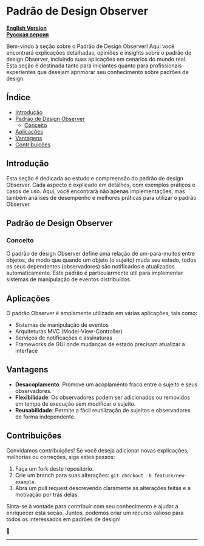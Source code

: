 # Padrão de Design Observer

[**English Version**](/Behavioral/Observer/README.md) </br>
[**Pусская версия**](/Behavioral/Observer/ru.md)

Bem-vindo à seção sobre o Padrão de Design Observer! Aqui você encontrará explicações detalhadas, opiniões e insights sobre o padrão de design Observer, incluindo suas aplicações em cenários do mundo real. Esta seção é destinada tanto para iniciantes quanto para profissionais experientes que desejam aprimorar seu conhecimento sobre padrões de design.

## Índice

- [Introdução](#introdução)
- [Padrão de Design Observer](#padrão-de-design-observer)
  - [Conceito](#conceito)
- [Aplicações](#aplicações)
- [Vantagens](#vantagens)
- [Contribuições](#contribuições)

## Introdução

Esta seção é dedicada ao estudo e compreensão do padrão de design Observer. Cada aspecto é explicado em detalhes, com exemplos práticos e casos de uso. Aqui, você encontrará não apenas implementações, mas também análises de desempenho e melhores práticas para utilizar o padrão Observer.

## Padrão de Design Observer

### Conceito

O padrão de design Observer define uma relação de um-para-muitos entre objetos, de modo que quando um objeto (o sujeito) muda seu estado, todos os seus dependentes (observadores) são notificados e atualizados automaticamente. Este padrão é particularmente útil para implementar sistemas de manipulação de eventos distribuídos.

## Aplicações

O padrão Observer é amplamente utilizado em várias aplicações, tais como:

- Sistemas de manipulação de eventos
- Arquiteturas MVC (Model-View-Controller)
- Serviços de notificações e assinaturas
- Frameworks de GUI onde mudanças de estado precisam atualizar a interface

## Vantagens

- **Desacoplamento**: Promove um acoplamento fraco entre o sujeito e seus observadores.
- **Flexibilidade**: Os observadores podem ser adicionados ou removidos em tempo de execução sem modificar o sujeito.
- **Reusabilidade**: Permite a fácil reutilização de sujeitos e observadores de forma independente.

## Contribuições

Convidamos contribuições! Se você deseja adicionar novas explicações, melhorias ou correções, siga estes passos:

1. Faça um fork deste repositório.
2. Crie um branch para suas alterações: `git checkout -b feature/new-example`.
3. Abra um pull request descrevendo claramente as alterações feitas e a motivação por trás delas.

Sinta-se à vontade para contribuir com seu conhecimento e ajudar a enriquecer esta seção. Juntos, podemos criar um recurso valioso para todos os interessados em padrões de design!

🚀

---